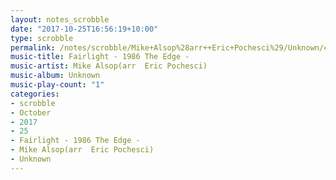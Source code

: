 ```yaml
---
layout: notes_scrobble
date: "2017-10-25T16:56:19+10:00"
type: scrobble
permalink: /notes/scrobble/Mike+Alsop%28arr++Eric+Pochesci%29/Unknown/cf994438277ce4c12314cd35562a5f31b202f4de.html
music-title: Fairlight - 1986 The Edge -
music-artist: Mike Alsop(arr  Eric Pochesci)
music-album: Unknown
music-play-count: "1"
categories:
- scrobble
- October
- 2017
- 25
- Fairlight - 1986 The Edge -
- Mike Alsop(arr  Eric Pochesci)
- Unknown
---
```

